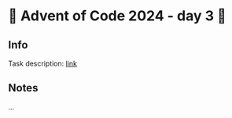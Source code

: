 # 🎄 Advent of Code 2024 - day 3 🎄

## Info

Task description: [link](https://adventofcode.com/2024/day/3)

## Notes

...
